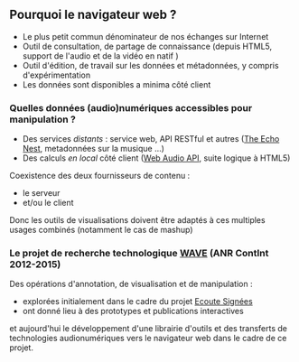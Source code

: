 ## Pourquoi le navigateur web ?

* Le plus petit commun dénominateur de nos échanges sur Internet <!-- depuis nos appareils connectés, smartphone, tablet etc. -->
* Outil de consultation, de partage de connaissance (depuis HTML5, support de l'audio et de la vidéo en natif <!-- même si problème de format -->)
* Outil d'édition, de travail sur les données et métadonnées, y compris d'expérimentation <!-- depuis GoogleDocs à ... -->
* Les données sont disponibles a minima côté client <!-- lorsque l'on n'a pas accès à un serveur -->

### Quelles données (audio)numériques accessibles pour manipulation ?

* Des services *distants* : service web, API RESTful et autres ([The Echo Nest](http://the.echonest.com/), metadonnées sur la musique ...)
* Des calculs *en local* côté client <!-- ce qui ne signifie pas en mode déconnecté --> ([Web Audio API](http://webaudio.github.io/web-audio-api/), suite logique à HTML5) <!-- Ce que cela fournit : un accès au détail du contenu numérique (détail des échantillons), et donc toute la connaissance en traitement du signal disponible dans un navigateur respectueux des standards -->

Coexistence des deux fournisseurs de contenu :

* le serveur
* et/ou le client

Donc les outils de visualisations doivent être adaptés à ces multiples usages combinés (notamment le cas de mashup)
<!-- ex. de récupération de BPM depuis echo nest et d'affichage de ces données sur le fichier audio disponible côté client -->

### Le projet de recherche technologique [WAVE](http://wave.ircam.fr) (ANR ContInt 2012-2015)

Des opérations d'annotation, de visualisation et de manipulation :

* explorées initialement dans le cadre du projet [Ecoute Signées](http://apm.ircam.fr/ecoutes_signees/)
* ont donné lieu à des prototypes et publications interactives

et aujourd'hui le développement d'une librairie d'outils et des transferts de technologies audionumériques vers le navigateur web dans le cadre de ce projet.
